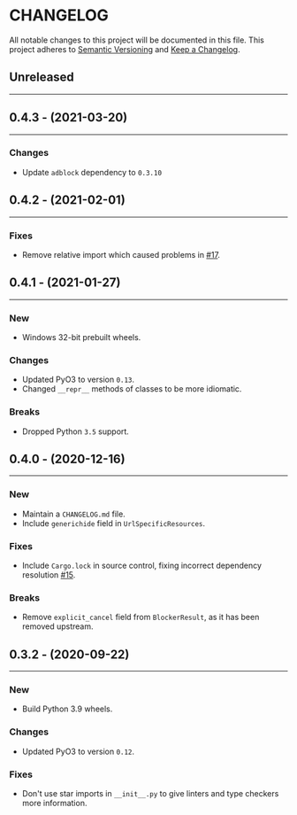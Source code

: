 # CHANGELOG

All notable changes to this project will be documented in this file.
This project adheres to [Semantic Versioning](http://semver.org/) and [Keep a Changelog](http://keepachangelog.com/).

## Unreleased
---

## 0.4.3 - (2021-03-20)
---
### Changes
* Update `adblock` dependency to `0.3.10`

## 0.4.2 - (2021-02-01)
---
### Fixes
* Remove relative import which caused problems in [#17](https://github.com/ArniDagur/python-adblock/issues/17).


## 0.4.1 - (2021-01-27)
---

### New
* Windows 32-bit prebuilt wheels.

### Changes
* Updated PyO3 to version `0.13`.
* Changed `__repr__` methods of classes to be more idiomatic.

### Breaks
* Dropped Python `3.5` support.


## 0.4.0 - (2020-12-16)
---

### New
* Maintain a `CHANGELOG.md` file.
* Include `generichide` field in `UrlSpecificResources`.

### Fixes
* Include `Cargo.lock` in source control, fixing incorrect dependency resolution [#15](https://github.com/ArniDagur/python-adblock/issues/15).

### Breaks
* Remove `explicit_cancel` field from `BlockerResult`, as it has been removed upstream.


## 0.3.2 - (2020-09-22)
---

### New
* Build Python 3.9 wheels.

### Changes
* Updated PyO3 to version `0.12`.

### Fixes
* Don't use star imports in `__init__.py` to give linters and type checkers more information.
